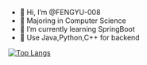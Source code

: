 - 👋 Hi, I’m @FENGYU-008
- 👀 Majoring in Computer Science
- 🌱 I’m currently learning SpringBoot
- 📝 Use Java,Python,C++ for backend

[![Top Langs](https://github-readme-stats.vercel.app/api/top-langs/?username=FENGYU-008&layout=compact)](https://github.com/FENGYU-008/github-readme-stats)

<!---
FENGYU-008/FENGYU-008 is a ✨ special ✨ repository because its `README.md` (this file) appears on your GitHub profile.
You can click the Preview link to take a look at your changes.
--->
